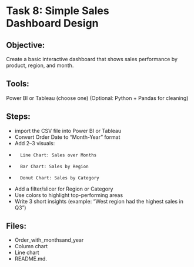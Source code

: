 # Task 8: Simple Sales Dashboard Design

## Objective:
 Create a basic interactive dashboard that shows sales performance by product, region, and month.

## Tools:
 Power BI or Tableau (choose one)
 (Optional: Python + Pandas for cleaning)

## Steps:
- import the CSV file into Power BI or Tableau
- Convert Order Date to “Month-Year” format 
- Add 2–3 visuals:
-       Line Chart: Sales over Months
-       Bar Chart: Sales by Region
-       Donut Chart: Sales by Category
- Add a filter/slicer for Region or Category 
- Use colors to highlight top-performing areas 
- Write 3 short insights (example: “West region had the highest sales in Q3”)

## Files:
- Order_with_monthsand_year
- Column chart
- Line chart
- README.md.

